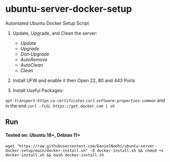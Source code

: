 # ubuntu-server-docker-setup
Automated Ubuntu Docker Setup Script


1. Update, Upgrade, and Clean the server:
    - _Update_
    - _Upgrade_
    - _Dist-Upgrade_
    - _AutoRemove_
    - _AutoClean_
    - _Clean_

2. Install UFW and enable it then Open 22, 80 and 443 Ports

3. Install Useful Packages:

_`apt-transport-https`_ _`ca-certificates`_ _`curl`_ _`software-properties-common`_ and in the end _`curl -fsSL https://get.docker.com | sh`_

## Run
#### **Tested on:** Ubuntu 18+, Debian 11+

```
wget "https://raw.githubusercontent.com/DanielNoohi/ubuntu-server-docker-setup/main/docker-install.sh" -O docker-install.sh && chmod +x docker-install.sh && bash docker-install.sh
```
